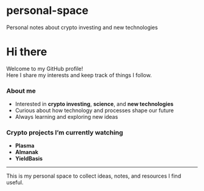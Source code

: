 # personal-space
Personal notes about crypto investing and new technologies
# Hi there 

Welcome to my GitHub profile!  
Here I share my interests and keep track of things I follow.  

### About me
- Interested in **crypto investing**, **science**, and **new technologies**  
- Curious about how technology and processes shape our future  
- Always learning and exploring new ideas  

### Crypto projects I’m currently watching
- **Plasma**  
- **Almanak**  
- **YieldBasis**

---

This is my personal space to collect ideas, notes, and resources I find useful.
